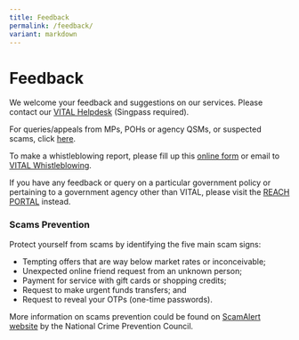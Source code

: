 ```yaml
---
title: Feedback
permalink: /feedback/
variant: markdown
---
```

# Feedback

We welcome your feedback and suggestions on our services. Please contact our [VITAL Helpdesk](https://go.gov.sg/vision-helpdesk) (Singpass required).

For queries/appeals from MPs, POHs or agency QSMs, or suspected scams, click <a href="https://go.gov.sg/vision-qsm" target="_blank">here</a>.

To make a whistleblowing report, please fill up this <a href="https://go.gov.sg/vitalwhistleblowing" target="">online form</a><span> or email to </span> <a href="mailto:whistleblow@vital.gov.sg" target="">VITAL Whistleblowing</a>.

If you have any feedback or query on a particular government policy or pertaining to a government agency other than VITAL, please visit the <a href="https://www.reach.gov.sg/" target="_blank">REACH PORTAL</a> instead.

### Scams Prevention

Protect yourself from scams by identifying the five main scam signs:

<ul>
  <li>Tempting offers that are way below market rates or inconceivable;</li>
  <li>Unexpected online friend request from an unknown person;</li>
  <li>Payment for service with gift cards or shopping credits;</li>
  <li>Request to make urgent funds transfers; and</li>
  <li>Request to reveal your OTPs (one-time passwords).</li>
</ul>

More information on scams prevention could be found on <a href="https://www.scamalert.sg/"> ScamAlert website</a> by the National Crime Prevention Council.